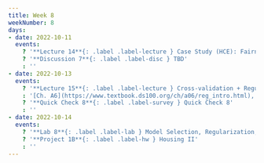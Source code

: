 ```yaml
---
title: Week 8
weekNumber: 8
days:
- date: 2022-10-11
  events:
    ? '**Lecture 14**{: .label .label-lecture } Case Study (HCE): Fairness in Housing Appraisal'
    ? '**Discussion 7**{: .label .label-disc } TBD' 
    : ''
- date: 2022-10-13
  events:
    ? '**Lecture 15**{: .label .label-lecture } Cross-validation + Regularization'
    : '[Ch. A6](https://www.textbook.ds100.org/ch/a06/reg_intro.html), [A5.3](https://www.textbook.ds100.org/ch/a05/bias_cv.html)'
    ? '**Quick Check 8**{: .label .label-survey } Quick Check 8'
    : ''
- date: 2022-10-14
  events:
    ? '**Lab 8**{: .label .label-lab } Model Selection, Regularization, and Cross-Validation'
    ? '**Project 1B**{: .label .label-hw } Housing II'
    : ''
---
```

